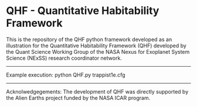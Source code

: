 # QHF - Quantitative Habitability Framework

This is the repository of the QHF python framework developed as an illustration for the Quantitative Habitability Framework (QHF) developed by the Quant Science Working Group of the NASA Nexus for Exoplanet System Science (NExSS) research coordinator network.


-------------------------------------------------------------------------------------------------------




Example execution:
python QHF.py trappist1e.cfg

-------------------------------------------------------------------------------------------------------
Acknolwedgegements: The development of QHF was directly supported by the Alien Earths project funded by the NASA ICAR program.
